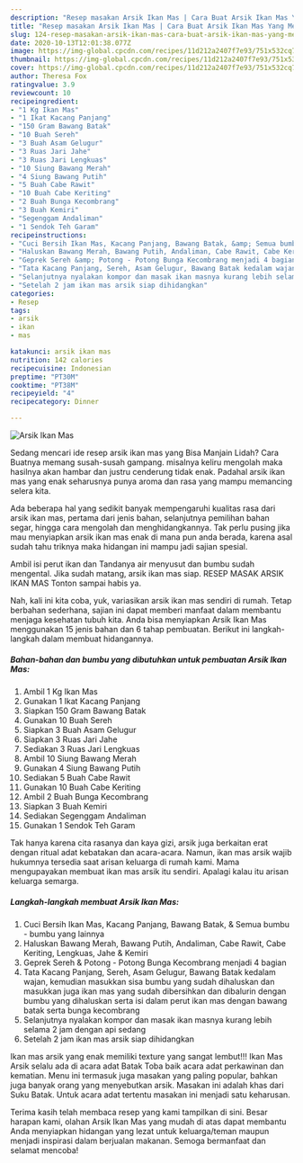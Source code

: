```yaml
---
description: "Resep masakan Arsik Ikan Mas | Cara Buat Arsik Ikan Mas Yang Menggugah Selera"
title: "Resep masakan Arsik Ikan Mas | Cara Buat Arsik Ikan Mas Yang Menggugah Selera"
slug: 124-resep-masakan-arsik-ikan-mas-cara-buat-arsik-ikan-mas-yang-menggugah-selera
date: 2020-10-13T12:01:38.077Z
image: https://img-global.cpcdn.com/recipes/11d212a2407f7e93/751x532cq70/arsik-ikan-mas-foto-resep-utama.jpg
thumbnail: https://img-global.cpcdn.com/recipes/11d212a2407f7e93/751x532cq70/arsik-ikan-mas-foto-resep-utama.jpg
cover: https://img-global.cpcdn.com/recipes/11d212a2407f7e93/751x532cq70/arsik-ikan-mas-foto-resep-utama.jpg
author: Theresa Fox
ratingvalue: 3.9
reviewcount: 10
recipeingredient:
- "1 Kg Ikan Mas"
- "1 Ikat Kacang Panjang"
- "150 Gram Bawang Batak"
- "10 Buah Sereh"
- "3 Buah Asam Gelugur"
- "3 Ruas Jari Jahe"
- "3 Ruas Jari Lengkuas"
- "10 Siung Bawang Merah"
- "4 Siung Bawang Putih"
- "5 Buah Cabe Rawit"
- "10 Buah Cabe Keriting"
- "2 Buah Bunga Kecombrang"
- "3 Buah Kemiri"
- "Segenggam Andaliman"
- "1 Sendok Teh Garam"
recipeinstructions:
- "Cuci Bersih Ikan Mas, Kacang Panjang, Bawang Batak, &amp; Semua bumbu - bumbu yang lainnya"
- "Haluskan Bawang Merah, Bawang Putih, Andaliman, Cabe Rawit, Cabe Keriting, Lengkuas, Jahe &amp; Kemiri"
- "Geprek Sereh &amp; Potong - Potong Bunga Kecombrang menjadi 4 bagian"
- "Tata Kacang Panjang, Sereh, Asam Gelugur, Bawang Batak kedalam wajan, kemudian masukkan sisa bumbu yang sudah dihaluskan dan masukkan juga ikan mas yang sudah dibersihkan dan dibalurin dengan bumbu yang dihaluskan serta isi dalam perut ikan mas dengan bawang batak serta bunga kecombrang"
- "Selanjutnya nyalakan kompor dan masak ikan masnya kurang lebih selama 2 jam dengan api sedang"
- "Setelah 2 jam ikan mas arsik siap dihidangkan"
categories:
- Resep
tags:
- arsik
- ikan
- mas

katakunci: arsik ikan mas 
nutrition: 142 calories
recipecuisine: Indonesian
preptime: "PT30M"
cooktime: "PT38M"
recipeyield: "4"
recipecategory: Dinner

---
```



![Arsik Ikan Mas](https://img-global.cpcdn.com/recipes/11d212a2407f7e93/751x532cq70/arsik-ikan-mas-foto-resep-utama.jpg)

Sedang mencari ide resep arsik ikan mas yang Bisa Manjain Lidah? Cara Buatnya memang susah-susah gampang. misalnya keliru mengolah maka hasilnya akan hambar dan justru cenderung tidak enak. Padahal arsik ikan mas yang enak seharusnya punya aroma dan rasa yang mampu memancing selera kita.

Ada beberapa hal yang sedikit banyak mempengaruhi kualitas rasa dari arsik ikan mas, pertama dari jenis bahan, selanjutnya pemilihan bahan segar, hingga cara mengolah dan menghidangkannya. Tak perlu pusing jika mau menyiapkan arsik ikan mas enak di mana pun anda berada, karena asal sudah tahu triknya maka hidangan ini mampu jadi sajian spesial.

Ambil isi perut ikan dan Tandanya air menyusut dan bumbu sudah mengental. Jika sudah matang, arsik ikan mas siap. RESEP MASAK ARSIK IKAN MAS Tonton sampai habis ya.


Nah, kali ini kita coba, yuk, variasikan arsik ikan mas sendiri di rumah. Tetap berbahan sederhana, sajian ini dapat memberi manfaat dalam membantu menjaga kesehatan tubuh kita. Anda bisa menyiapkan Arsik Ikan Mas menggunakan 15 jenis bahan dan 6 tahap pembuatan. Berikut ini langkah-langkah dalam membuat hidangannya.

<!--inarticleads1-->

##### Bahan-bahan dan bumbu yang dibutuhkan untuk pembuatan Arsik Ikan Mas:

1. Ambil 1 Kg Ikan Mas
1. Gunakan 1 Ikat Kacang Panjang
1. Siapkan 150 Gram Bawang Batak
1. Gunakan 10 Buah Sereh
1. Siapkan 3 Buah Asam Gelugur
1. Siapkan 3 Ruas Jari Jahe
1. Sediakan 3 Ruas Jari Lengkuas
1. Ambil 10 Siung Bawang Merah
1. Gunakan 4 Siung Bawang Putih
1. Sediakan 5 Buah Cabe Rawit
1. Gunakan 10 Buah Cabe Keriting
1. Ambil 2 Buah Bunga Kecombrang
1. Siapkan 3 Buah Kemiri
1. Sediakan Segenggam Andaliman
1. Gunakan 1 Sendok Teh Garam


Tak hanya karena cita rasanya dan kaya gizi, arsik juga berkaitan erat dengan ritual adat kebatakan dan acara-acara. Namun, ikan mas arsik wajib hukumnya tersedia saat arisan keluarga di rumah kami. Mama mengupayakan membuat ikan mas arsik itu sendiri. Apalagi kalau itu arisan keluarga semarga. 

<!--inarticleads2-->

##### Langkah-langkah membuat Arsik Ikan Mas:

1. Cuci Bersih Ikan Mas, Kacang Panjang, Bawang Batak, &amp; Semua bumbu - bumbu yang lainnya
1. Haluskan Bawang Merah, Bawang Putih, Andaliman, Cabe Rawit, Cabe Keriting, Lengkuas, Jahe &amp; Kemiri
1. Geprek Sereh &amp; Potong - Potong Bunga Kecombrang menjadi 4 bagian
1. Tata Kacang Panjang, Sereh, Asam Gelugur, Bawang Batak kedalam wajan, kemudian masukkan sisa bumbu yang sudah dihaluskan dan masukkan juga ikan mas yang sudah dibersihkan dan dibalurin dengan bumbu yang dihaluskan serta isi dalam perut ikan mas dengan bawang batak serta bunga kecombrang
1. Selanjutnya nyalakan kompor dan masak ikan masnya kurang lebih selama 2 jam dengan api sedang
1. Setelah 2 jam ikan mas arsik siap dihidangkan


Ikan mas arsik yang enak memiliki texture yang sangat lembut!!! Ikan Mas Arsik selalu ada di acara adat Batak Toba baik acara adat perkawinan dan kematian. Menu ini termasuk juga masakan yang paling popular, bahkan juga banyak orang yang menyebutkan arsik. Masakan ini adalah khas dari Suku Batak. Untuk acara adat tertentu masakan ini menjadi satu keharusan. 

Terima kasih telah membaca resep yang kami tampilkan di sini. Besar harapan kami, olahan Arsik Ikan Mas yang mudah di atas dapat membantu Anda menyiapkan hidangan yang lezat untuk keluarga/teman maupun menjadi inspirasi dalam berjualan makanan. Semoga bermanfaat dan selamat mencoba!
